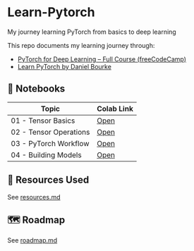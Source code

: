 # Learn-Pytorch
My journey learning PyTorch from basics to deep learning

This repo documents my learning journey through:
- [PyTorch for Deep Learning – Full Course (freeCodeCamp)](https://youtu.be/XMc6GiD0N6g)
- [Learn PyTorch by Daniel Bourke](https://www.learnpytorch.io/)

## 🔗 Notebooks

| Topic | Colab Link |
|-------|------------|
| 01 - Tensor Basics | [Open](https://colab.research.google.com/github/yourusername/learn-pytorch-colab/blob/main/notebooks/01_tensor_basics.ipynb) |
| 02 - Tensor Operations | [Open](...) |
| 03 - PyTorch Workflow | [Open](...) |
| 04 - Building Models | [Open](...) |

## 📘 Resources Used
See [resources.md](resources.md)

## 🗺️ Roadmap
See [roadmap.md](roadmap.md)
